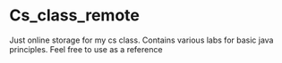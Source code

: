 # Cs_class_remote
Just online storage for my cs class. Contains various labs for basic java principles. Feel free to use as a reference
